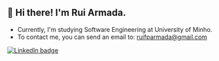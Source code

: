## 👋 Hi there! I'm Rui Armada.
- Currently, I'm studying Software Engineering at University of Minho.
- To contact me, you can send an email to: ruifparmada@gmail.com

[![LinkedIn badge](https://img.shields.io/badge/-RuiArmada-blue?style=flat&logo=linkedin)]([https://www.linkedin.com/in/miguel-gomes-4b11411b8/](https://www.linkedin.com/in/ruiarmada/))

 
